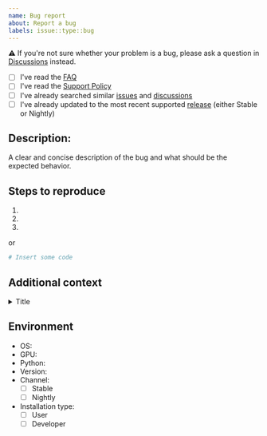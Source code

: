 ```yaml
---
name: Bug report
about: Report a bug
labels: issue::type::bug
---
```


<!-- Remove this warning before posting the issue -->

⚠️ If you're not sure whether your problem is a bug, please ask a question in [Discussions][Discussions] instead.

<!-- Make sure you already checked the existing documentation and mark all the checks -->

- [ ] I've read the [FAQ][FAQ]
- [ ] I've read the [Support Policy][Support Policy]
- [ ] I've already searched similar [issues][Issues] and [discussions][Discussions]
- [ ] I've already updated to the most recent supported [release][Releases] (either Stable or Nightly)

[Issues]: https://github.com/andreaostuni/gym-gz/issues
[Releases]: https://github.com/andreaostuni/gym-gz/releases
[FAQ]: https://andreaostuni.github.io/gym-gz/master/info/faq.html
[Discussions]: https://github.com/andreaostuni/gym-gz/discussions
[Support Policy]: https://andreaostuni.github.io/gym-gz/master/installation/support_policy.html
    
## Description:

A clear and concise description of the bug and what should be the expected behavior.

## Steps to reproduce

1.
1.
1.

or

```python
# Insert some code
```

## Additional context

<!-- Screenshots, console logs, backtraces, ... -->

<details>
<summary>Title</summary>

Content

</details>

## Environment

- OS: <!-- Insert the distribution, e.g. Ubuntu 20.04 -->
- GPU: <!-- Insert your GPU, e.g. Intel XXX integrated -->    
- Python: <!-- Insert the active Python version and provider, e.g. 3.8.X from virtualenv -->
- Version: <!-- Insert the installed version of gym-gz and scenario, e.g. v1.2.0 -->
- Channel:
  - [ ] Stable
  - [ ] Nightly
- Installation type:
  - [ ] User
  - [ ] Developer
